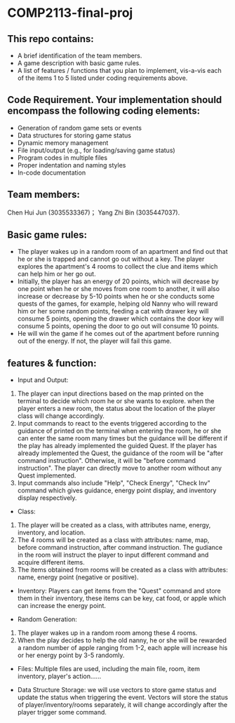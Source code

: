 # COMP2113-final-proj
## This repo contains:
- A brief identification of the team members.
- A game description with basic game rules.
- A list of features / functions that you plan to implement, vis-a-vis each of the items 1 to 5 listed under coding requirements above.
## Code Requirement. Your implementation should encompass the following coding elements:
- Generation of random game sets or events
- Data structures for storing game status
- Dynamic memory management
- File input/output (e.g., for loading/saving game status)
- Program codes in multiple files
- Proper indentation and naming styles
- In-code documentation
## Team members: 
Chen Hui Jun (3035533367)；
Yang Zhi Bin (3035447037).
## Basic game rules: 
- The player wakes up in a random room of an apartment and find out that he or she is trapped and cannot go out without a key. The player explores the apartment's 4 rooms to collect the clue and items which can help him or her go out. 
- Initially, the player has an energy of 20 points, which will decrease by one point when he or she moves from one room to another, it will also increase or decrease by 5-10 points when he or she conducts some quests of the games, for example, helping old Nanny who will reward him or her some random points, feeding a cat with drawer key will consume 5 points, opening the drawer which contains the door key will consume 5 points, opening the door to go out will consume 10 points. 
- He will win the game if he comes out of the apartment before running out of the energy. If not, the player will fail this game. 
## features & function: 
- Input and Output: 
1. The player can input directions based on the map printed on the terminal to decide which room he or she wants to explore. when the player enters a new room, the status about the location of the player class will change accordingly.
2. Input commands to react to the events triggered according to the guidance of printed on the terminal when entering the room, he or she can enter the same room many times but the guidance will be different if the play has already implemented the guided Quest. If the player has already implemented the Quest, the guidance of the room will be "after command instruction". Otherwise, it will be "before command instruction". The player can directly move to another room without any Quest implemented.
3. Input commands also include "Help", "Check Energy", "Check Inv" command which gives guidance, energy point display, and inventory display respectively.

- Class: 
1. The player will be created as a class, with attributes name, energy, inventory, and location. 
2. The 4 rooms will be created as a class with attributes: name, map, before command instruction, after command instruction. The gudiance in the room will instruct the player to input different command and acquire different items.
3. The items obtained from rooms will be created as a class with attributes: name, energy point (negative or positive).

- Inventory: 
Players can get items from the "Quest" command and store them in their inventory, these items can be key, cat food, or apple which can increase the energy point.

- Random Generation:
1. The player wakes up in a random room among these 4 rooms.
2. When the play decides to help the old nanny, he or she will be rewarded a random number of apple ranging from 1-2, each apple will increase his or her energy point by 3-5 randomly. 

- Files:
Multiple files are used, including the main file, room, item inventory, player's action......

- Data Structure Storage:
we will use vectors to store game status and update the status when triggering the event. Vectors will store the status of player/inventory/rooms separately, it will change accordingly after the player trigger some command.
